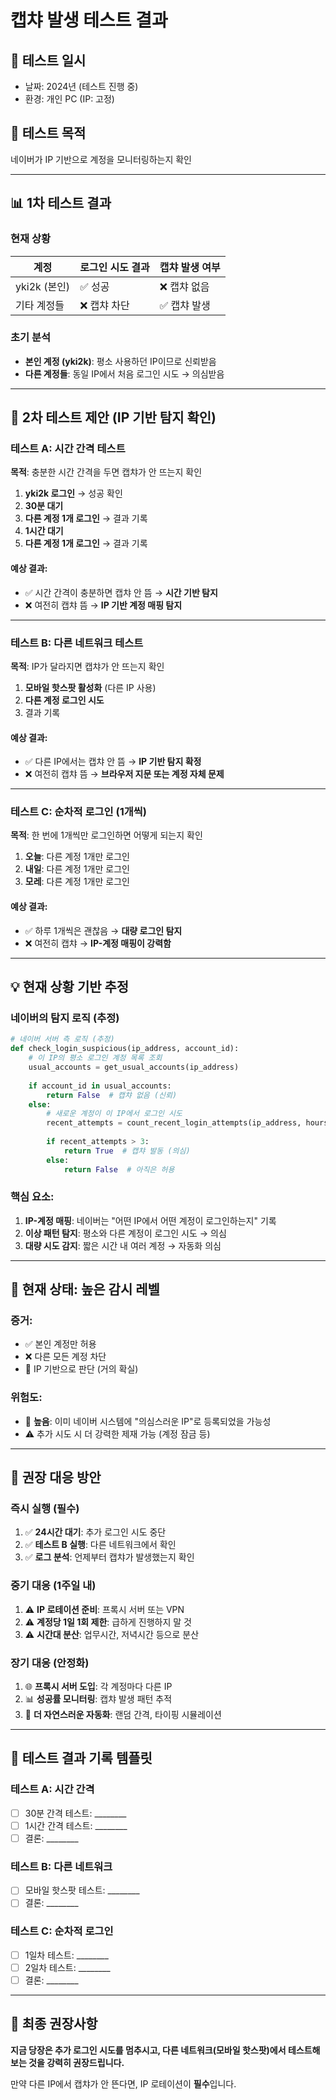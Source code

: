 # 캡챠 발생 테스트 결과

## 📅 테스트 일시
- 날짜: 2024년 (테스트 진행 중)
- 환경: 개인 PC (IP: 고정)

## 🎯 테스트 목적
네이버가 IP 기반으로 계정을 모니터링하는지 확인

---

## 📊 1차 테스트 결과

### 현재 상황
| 계정 | 로그인 시도 결과 | 캡챠 발생 여부 |
|------|----------------|--------------|
| yki2k (본인) | ✅ 성공 | ❌ 캡챠 없음 |
| 기타 계정들 | ❌ 캡챠 차단 | ✅ 캡챠 발생 |

### 초기 분석
- **본인 계정 (yki2k)**: 평소 사용하던 IP이므로 신뢰받음
- **다른 계정들**: 동일 IP에서 처음 로그인 시도 → 의심받음

---

## 🔬 2차 테스트 제안 (IP 기반 탐지 확인)

### 테스트 A: 시간 간격 테스트
**목적**: 충분한 시간 간격을 두면 캡챠가 안 뜨는지 확인

1. **yki2k 로그인** → 성공 확인
2. **30분 대기**
3. **다른 계정 1개 로그인** → 결과 기록
4. **1시간 대기**
5. **다른 계정 1개 로그인** → 결과 기록

#### 예상 결과:
- ✅ 시간 간격이 충분하면 캡챠 안 뜸 → **시간 기반 탐지**
- ❌ 여전히 캡챠 뜸 → **IP 기반 계정 매핑 탐지**

---

### 테스트 B: 다른 네트워크 테스트
**목적**: IP가 달라지면 캡챠가 안 뜨는지 확인

1. **모바일 핫스팟 활성화** (다른 IP 사용)
2. **다른 계정 로그인 시도**
3. 결과 기록

#### 예상 결과:
- ✅ 다른 IP에서는 캡챠 안 뜸 → **IP 기반 탐지 확정**
- ❌ 여전히 캡챠 뜸 → **브라우저 지문 또는 계정 자체 문제**

---

### 테스트 C: 순차적 로그인 (1개씩)
**목적**: 한 번에 1개씩만 로그인하면 어떻게 되는지 확인

1. **오늘**: 다른 계정 1개만 로그인
2. **내일**: 다른 계정 1개만 로그인
3. **모레**: 다른 계정 1개만 로그인

#### 예상 결과:
- ✅ 하루 1개씩은 괜찮음 → **대량 로그인 탐지**
- ❌ 여전히 캡챠 → **IP-계정 매핑이 강력함**

---

## 💡 현재 상황 기반 추정

### 네이버의 탐지 로직 (추정)
```python
# 네이버 서버 측 로직 (추정)
def check_login_suspicious(ip_address, account_id):
    # 이 IP의 평소 로그인 계정 목록 조회
    usual_accounts = get_usual_accounts(ip_address)
    
    if account_id in usual_accounts:
        return False  # 캡챠 없음 (신뢰)
    else:
        # 새로운 계정이 이 IP에서 로그인 시도
        recent_attempts = count_recent_login_attempts(ip_address, hours=24)
        
        if recent_attempts > 3:
            return True  # 캡챠 발동 (의심)
        else:
            return False  # 아직은 허용
```

### 핵심 요소:
1. **IP-계정 매핑**: 네이버는 "어떤 IP에서 어떤 계정이 로그인하는지" 기록
2. **이상 패턴 탐지**: 평소와 다른 계정이 로그인 시도 → 의심
3. **대량 시도 감지**: 짧은 시간 내 여러 계정 → 자동화 의심

---

## 🚨 현재 상태: **높은 감시 레벨**

### 증거:
- ✅ 본인 계정만 허용
- ❌ 다른 모든 계정 차단
- 📍 IP 기반으로 판단 (거의 확실)

### 위험도:
- 🔴 **높음**: 이미 네이버 시스템에 "의심스러운 IP"로 등록되었을 가능성
- ⚠️ 추가 시도 시 더 강력한 제재 가능 (계정 잠금 등)

---

## 🎯 권장 대응 방안

### 즉시 실행 (필수)
1. ✅ **24시간 대기**: 추가 로그인 시도 중단
2. ✅ **테스트 B 실행**: 다른 네트워크에서 확인
3. ✅ **로그 분석**: 언제부터 캡챠가 발생했는지 확인

### 중기 대응 (1주일 내)
1. ⚠️ **IP 로테이션 준비**: 프록시 서버 또는 VPN
2. ⚠️ **계정당 1일 1회 제한**: 급하게 진행하지 말 것
3. ⚠️ **시간대 분산**: 업무시간, 저녁시간 등으로 분산

### 장기 대응 (안정화)
1. 🌐 **프록시 서버 도입**: 각 계정마다 다른 IP
2. 📊 **성공률 모니터링**: 캡챠 발생 패턴 추적
3. 🤖 **더 자연스러운 자동화**: 랜덤 간격, 타이핑 시뮬레이션

---

## 📝 테스트 결과 기록 템플릿

### 테스트 A: 시간 간격
- [ ] 30분 간격 테스트: ________
- [ ] 1시간 간격 테스트: ________
- [ ] 결론: ________

### 테스트 B: 다른 네트워크
- [ ] 모바일 핫스팟 테스트: ________
- [ ] 결론: ________

### 테스트 C: 순차적 로그인
- [ ] 1일차 테스트: ________
- [ ] 2일차 테스트: ________
- [ ] 결론: ________

---

## 🎯 최종 권장사항

**지금 당장은 추가 로그인 시도를 멈추시고, 
다른 네트워크(모바일 핫스팟)에서 테스트해보는 것을 강력히 권장드립니다.**

만약 다른 IP에서 캡챠가 안 뜬다면, IP 로테이션이 **필수**입니다.
